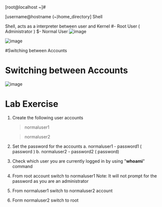 [root@localhost ~]#

[username@hostname (~)home_directory] Shell

Shell, acts as a interpreter between user and Kernel
#- Root User ( Administrator )
$- Normal User 
![image](https://user-images.githubusercontent.com/87597729/177003951-43faeae6-c91a-49f4-a6b7-a39adc1def23.png)

![image](https://user-images.githubusercontent.com/87597729/177003964-dfc0fdf2-9c1e-4fc6-afb9-bad8245b0253.png)

#Switching between Accounts

# Switching between Accounts

![image](https://user-images.githubusercontent.com/87597729/177003992-f5669099-a15e-45f1-be31-cc99e6129401.png)


# Lab Exercise
1. Create the following user accounts
      > normaluser1
      
      > normaluser2
2. Set the password for the accounts
      a. normaluser1 - password1 ( password )
      b. normaluser2 - password2 ( password)
3. Check which user you are currently logged in by using "**whoami**" command
4. From root account switch to normaluser1
    Note: It will not prompt for the password as you are an administrator
5. From normaluser1 switch to normaluser2 account
6. Form normaluser2 switch to root
